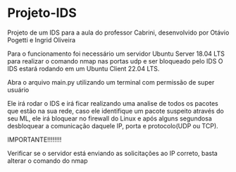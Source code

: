 # Projeto-IDS
Projeto de um IDS para a aula do professor Cabrini, desenvolvido por Otávio Pogetti e Ingrid Oliveira

Para o funcionamento foi necessário um servidor Ubuntu Server 18.04 LTS para realizar o comando nmap nas portas udp e ser bloqueado pelo IDS
O IDS estará rodando em um Ubuntu Client 22.04 LTS.

Abra o arquivo main.py utilizando um terminal com permissão de super usuário

Ele irá rodar o IDS e irá ficar realizando uma analise de todos os pacotes que estão na sua rede,
caso ele identifique um pacote suspeito através do seu ML,
ele irá bloquear no firewall do Linux e após alguns segundosa desbloquear a comunicação daquele IP, porta e protocolo(UDP ou TCP).

IMPORTANTE!!!!!!!!

Verificar se o servidor está enviando as solicitações ao IP correto, basta alterar o comando do nmap
